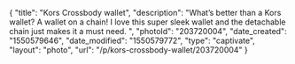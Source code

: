 {
    "title": "Kors Crossbody wallet",
    "description": "What’s better than a Kors wallet?  A wallet on a chain!  I love this super sleek wallet and the detachable chain just makes it a must need. ",
    "photoId": "203720004",
    "date_created": "1550579646",
    "date_modified": "1550579772",
    "type": "captivate",
    "layout": "photo",
    "url": "\/p\/kors-crossbody-wallet\/203720004"
}